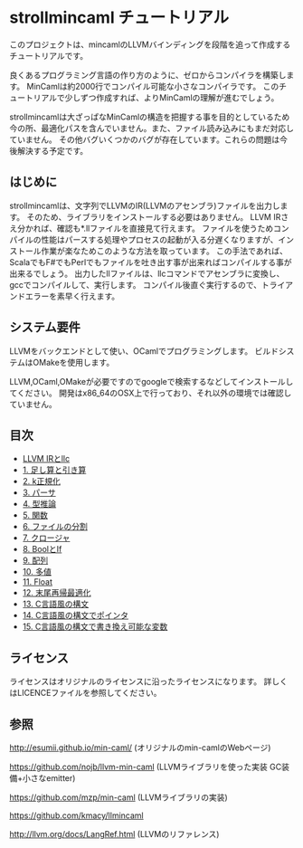 # strollmincaml チュートリアル

このプロジェクトは、mincamlのLLVMバインディングを段階を追って作成するチュートリアルです。

良くあるプログラミング言語の作り方のように、ゼロからコンパイラを構築します。
MinCamlは約2000行でコンパイル可能な小さなコンパイラです。
このチュートリアルで少しずつ作成すれば、よりMinCamlの理解が進むでしょう。

strollmincamlは大ざっぱなMinCamlの構造を把握する事を目的としているため
今の所、最適化パスを含んでいません。また、ファイル読み込みにもまだ対応していません。
その他バグいくつかのバグが存在しています。これらの問題は今後解決する予定です。

## はじめに

strollmincamlは、文字列でLLVMのIR(LLVMのアセンブラ)ファイルを出力します。
そのため、ライブラリをインストールする必要はありません。
LLVM IRさえ分かれば、確認も*.llファイルを直接見て行えます。
ファイルを使うためコンパイルの性能はパースする処理やプロセスの起動が入る分遅くなりますが、インストール作業が楽なためこのような方法を取っています。
この手法であれば、ScalaでもF#でもPerlでもファイルを吐き出す事が出来ればコンパイルする事が出来るでしょう。
出力したllファイルは、llcコマンドでアセンブラに変換し、gccでコンパイルして、実行します。
コンパイル後直ぐ実行するので、トライアンドエラーを素早く行えます。

## システム要件

LLVMをバックエンドとして使い、OCamlでプログラミングします。
ビルドシステムはOMakeを使用します。

LLVM,OCaml,OMakeが必要ですのでgoogleで検索するなどしてインストールしてください。
開発はx86_64のOSX上で行っており、それ以外の環境では確認していません。

## 目次

- [LLVM IRとllc](a01)
- [1. 足し算と引き算](l01)
- [2. k正規化](l02)
- [3. パーサ](l03)
- [4. 型推論](l04)
- [5. 関数](l05)
- [6. ファイルの分割](l06)
- [7. クロージャ](l07)
- [8. BoolとIf](l08)
- [9. 配列](l09)
- [10. 多値](l10)
- [11. Float](l11)
- [12. 末尾再帰最適化](l12)
- [13. C言語風の構文](l13)
- [14. C言語風の構文でポインタ](l14)
- [15. C言語風の構文で書き換え可能な変数](l15)

## ライセンス

ライセンスはオリジナルのライセンスに沿ったライセンスになります。
詳しくはLICENCEファイルを参照してください。

## 参照

http://esumii.github.io/min-caml/ (オリジナルのmin-camlのWebページ)

https://github.com/nojb/llvm-min-caml (LLVMライブラリを使った実装 GC装備+小さなemitter)

https://github.com/mzp/min-caml (LLVMライブラリの実装)

https://github.com/kmacy/llmincaml

http://llvm.org/docs/LangRef.html (LLVMのリファレンス)

